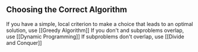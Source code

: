 ## Choosing the Correct Algorithm
If you have a simple, local criterion to make a choice that leads to an optimal solution, use [[Greedy Algorithm]]
If you don't and subproblems overlap, use [[Dynamic Programming]]
If subproblems don't overlap, use [[Divide and Conquer]]